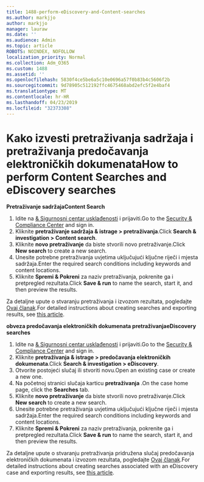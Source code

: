 ```yaml
---
title: 1488-perform-eDiscovery-and-Content-searches
ms.author: markjjo
author: markjjo
manager: lauraw
ms.date: ''
ms.audience: Admin
ms.topic: article
ROBOTS: NOINDEX, NOFOLLOW
localization_priority: Normal
ms.collection: Adm_O365
ms.custom: 1488
ms.assetid: ''
ms.openlocfilehash: 5830f4ce5be6a5c10e0696a57f0b83b4c5606f2b
ms.sourcegitcommit: 9d78905c512192ffc4675468abd2efc5f2e4baf4
ms.translationtype: MT
ms.contentlocale: hr-HR
ms.lasthandoff: 04/23/2019
ms.locfileid: "32373308"
---
```

# <a name="how-to-perform-content-searches-and-ediscovery-searches"></a><span data-ttu-id="4c40f-102">Kako izvesti pretraživanja sadržaja i pretraživanja predočavanja elektroničkih dokumenata</span><span class="sxs-lookup"><span data-stu-id="4c40f-102">How to perform Content Searches and eDiscovery searches</span></span>

<span data-ttu-id="4c40f-103">**Pretraživanje sadržaja**</span><span class="sxs-lookup"><span data-stu-id="4c40f-103">**Content Search**</span></span>

1. <span data-ttu-id="4c40f-104">Idite na [& Sigurnosni centar usklađenosti](https://protection.office.com) i prijaviti.</span><span class="sxs-lookup"><span data-stu-id="4c40f-104">Go to the [Security & Compliance Center](https://protection.office.com) and sign in.</span></span>
2. <span data-ttu-id="4c40f-105">Kliknite **pretraživanje sadržaja & istrage > pretraživanja**.</span><span class="sxs-lookup"><span data-stu-id="4c40f-105">Click **Search & investigation > Content search**.</span></span>
3. <span data-ttu-id="4c40f-106">Kliknite **novo pretraživanje** da biste stvorili novo pretraživanje.</span><span class="sxs-lookup"><span data-stu-id="4c40f-106">Click **New search** to create a new search.</span></span>
4. <span data-ttu-id="4c40f-107">Unesite potrebne pretraživanja uvjetima uključujući ključne riječi i mjesta sadržaja.</span><span class="sxs-lookup"><span data-stu-id="4c40f-107">Enter the required search conditions including keywords and content locations.</span></span>  
5. <span data-ttu-id="4c40f-108">Kliknite **Spremi & Pokreni** za naziv pretraživanja, pokrenite ga i pretpregled rezultata.</span><span class="sxs-lookup"><span data-stu-id="4c40f-108">Click **Save & run** to name the search, start it, and then preview the results.</span></span> 
 
<span data-ttu-id="4c40f-109">Za detaljne upute o stvaranju pretraživanja i izvozom rezultata, pogledajte [Ovaj članak](https://docs.microsoft.com/office365/securitycompliance/content-search).</span><span class="sxs-lookup"><span data-stu-id="4c40f-109">For detailed instructions about creating searches and exporting results, see [this article](https://docs.microsoft.com/office365/securitycompliance/content-search).</span></span>

<span data-ttu-id="4c40f-110">**obveza predočavanja elektroničkih dokumenata pretraživanja**</span><span class="sxs-lookup"><span data-stu-id="4c40f-110">**eDiscovery searches**</span></span>

1. <span data-ttu-id="4c40f-111">Idite na [& Sigurnosni centar usklađenosti](https://protection.office.com) i prijaviti.</span><span class="sxs-lookup"><span data-stu-id="4c40f-111">Go to the [Security & Compliance Center](https://protection.office.com) and sign in.</span></span>
2. <span data-ttu-id="4c40f-112">Kliknite **pretraživanja & istrage > predočavanja elektroničkih dokumenata**.</span><span class="sxs-lookup"><span data-stu-id="4c40f-112">Click **Search & investigation > eDiscovery**.</span></span>
3. <span data-ttu-id="4c40f-113">Otvorite postojeći slučaj ili stvoriti novu.</span><span class="sxs-lookup"><span data-stu-id="4c40f-113">Open an existing case or create a new one.</span></span>
4. <span data-ttu-id="4c40f-114">Na početnoj stranici slučaja karticu **pretraživanja** .</span><span class="sxs-lookup"><span data-stu-id="4c40f-114">On the case home page, click the **Searches** tab.</span></span>  
5. <span data-ttu-id="4c40f-115">Kliknite **novo pretraživanje** da biste stvorili novo pretraživanje.</span><span class="sxs-lookup"><span data-stu-id="4c40f-115">Click **New search** to create a new search.</span></span>
6. <span data-ttu-id="4c40f-116">Unesite potrebne pretraživanja uvjetima uključujući ključne riječi i mjesta sadržaja.</span><span class="sxs-lookup"><span data-stu-id="4c40f-116">Enter the required search conditions including keywords and content locations.</span></span>  
7. <span data-ttu-id="4c40f-117">Kliknite **Spremi & Pokreni** za naziv pretraživanja, pokrenite ga i pretpregled rezultata.</span><span class="sxs-lookup"><span data-stu-id="4c40f-117">Click **Save & run** to name the search, start it, and then preview the results.</span></span>

<span data-ttu-id="4c40f-118">Za detaljne upute o stvaranju pretraživanja pridružena slučaj predočavanja elektroničkih dokumenata i izvozom rezultata, pogledajte [Ovaj članak](https://docs.microsoft.com/office365/securitycompliance/ediscovery-cases).</span><span class="sxs-lookup"><span data-stu-id="4c40f-118">For detailed instructions about creating searches associated with an eDiscovery case and exporting results, see [this article](https://docs.microsoft.com/office365/securitycompliance/ediscovery-cases).</span></span>